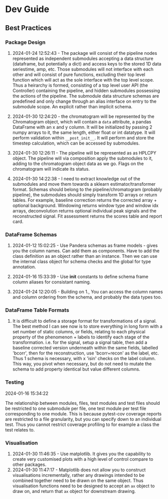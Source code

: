 
# Dev Guide

## Best Practices

### Package Design

1. 2024-01-24 12:52:43 - The package will consist of the pipeline nodes represented as independent submodules accepting a data structure (dataframe, but potentially a dict) and access keys to the stored 1D data seriestime, amp, etc. Those submodules will not interface with each other and will consist of pure functions, excluding their top level function which will act as the sole interface with the top level scope. Thus a heirarchy is formed, consisting of a top level user API (the Controller) containing the pipeline, and hidden submodules possessing the actions of the pipeline. The submodule data structure schemas are predefined and only change through an alias interface on entry to the submodule scope. An explicit rather than implicit schema.

2. 2024-01-30 12:24:20 - the chromatogram will be represented by the Chromatogram object, which will contain a `data` attribute, a pandas DataFrame with an x and y column. It will be initialized by passing 2 numpy arrays to it, the same length, either float or int datatype. It will perform validation within `__post_init__`. It will perform and store the timestep calculation, which can be accessed by submodules.

3. 2024-01-30 12:26:11 - The pipeline will be represented as as HPLCPY object. The pipeline will via composition apply the submodules to it, adding to the chromatogram object data as we go. Flags on the chromatogram will indicate its status.

4. 2024-01-30 14:22:38 - I need to extract knowledge out of the submodules and move them towards a sklearn estimator/transformer format. Schemas should belong to the pipeline/chromatogram (probably pipeline), the submodules should simply transform 1D arrays or return tables. For example, baseline correction returns the corrected array + optional background. Windowing returns window type and window idx arrays, deconvolution returns optional individual peak signals and the reconstructed signal. Fit assessment returns the scores table and report card.

### DataFrame Schemas

1. 2024-01-12 15:02:25 - Use Pandera schemas as frame models - gives you the column names. Can add them as components. Have to add the class definition as an object rather than an instance. Then we can use the internal class object for schema checks and the global for type annotation.



2. 2024-01-16 15:33:39 - Use __init__ constants to define schema frame column aliases for consistant naming.

3. 2024-01-24 12:20:05 - Building on 1., You can access the column names and column ordering from the schema, and probably the data types too.

### DataFrame Table Formats

1. It is difficult to define a storage format for transformations of a signal. The best method I can see now is to store everything in long form with a set number of static columns, or fields, relating to each physical property of the phenomenon + labels to identify each stage of the transformation. i.e. for the signal, setup a signal table, then add a baseline corrected version underneath within the same fields, labelled 'bcorr', then for the reconstruction, use 'bcorr+recon' as the label, etc. Thus 1 schema is necessary, with x 'isin' checks on the label column. This way, you pivot when necessary, but do not need to mutate the schema to add property identical but value different columns.

### Testing

2024-01-16 15:34:22

The relationship between modules, files, test modules and test files should be restricted to one submodule per file, one test module per test file corresponding to one module. This is because pytest-cov coverage reports are restricted to a file granularity, but you can specify down to an individual test. Thus you cannot restrict coverage profiling to for example a class the test relates to.

### Visualisation

1. 2024-01-30 11:46:35 - Use matplotlib. It gives you the capability to create very customised plots with a high level of control compare to other packages.
2. 2024-01-30 11:47:17 - Matplotlib does not allow you to construct visualisations incrementally, rather any drawings intended to be combined together need to be drawn on the same object. Thus visualisation functions need to be designed to accept an `ax` object to draw on, and return that `ax` object for downstream drawing.